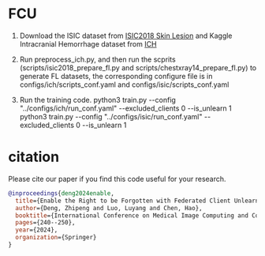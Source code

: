 # FCU
1. Download the ISIC dataset from [ISIC2018 Skin Lesion](https://www.kaggle.com/datasets/shonenkov/isic2018) and Kaggle Intracranial Hemorrhage dataset from [ICH](https://www.kaggle.com/c/rsna-intracranial-hemorrhage-detection)

2. Run preprocess_ich.py, and then run the scprits (scripts/isic2018_prepare_fl.py and scripts/chestxray14_prepare_fl.py) to generate FL datasets, the corresponding configure file is in configs/ich/scripts_conf.yaml and configs/isic/scripts_conf.yaml

3. Run the training code.
   python3 train.py --config "../configs/ich/run_conf.yaml"  --excluded_clients 0 --is_unlearn 1
   python3 train.py --config "../configs/isic/run_conf.yaml" --excluded_clients 0 --is_unlearn 1
# citation
Please cite our paper if you find this code useful for your research.

```bibtex
@inproceedings{deng2024enable,
  title={Enable the Right to be Forgotten with Federated Client Unlearning in Medical Imaging},
  author={Deng, Zhipeng and Luo, Luyang and Chen, Hao},
  booktitle={International Conference on Medical Image Computing and Computer-Assisted Intervention},
  pages={240--250},
  year={2024},
  organization={Springer}
}
```
